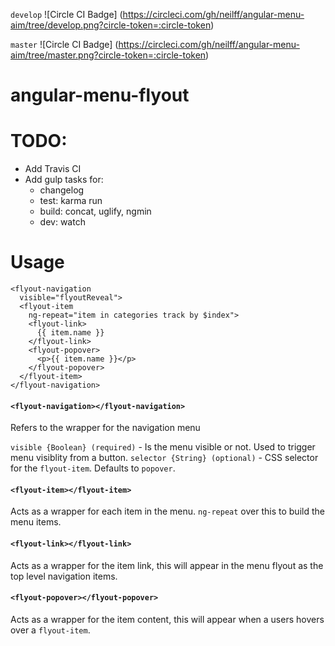 `develop`
![Circle CI Badge]
(https://circleci.com/gh/neilff/angular-menu-aim/tree/develop.png?circle-token=:circle-token)

`master`
![Circle CI Badge]
(https://circleci.com/gh/neilff/angular-menu-aim/tree/master.png?circle-token=:circle-token)

# angular-menu-flyout

# TODO:

- Add Travis CI
- Add gulp tasks for:
  - changelog
  - test: karma run
  - build: concat, uglify, ngmin
  - dev: watch

# Usage

```
<flyout-navigation
  visible="flyoutReveal">
  <flyout-item
    ng-repeat="item in categories track by $index">
    <flyout-link>
      {{ item.name }}
    </flyout-link>
    <flyout-popover>
      <p>{{ item.name }}</p>
    </flyout-popover>
  </flyout-item>
</flyout-navigation>
```

#### `<flyout-navigation></flyout-navigation>`

Refers to the wrapper for the navigation menu

`visible {Boolean} (required)` - Is the menu visible or not. Used to trigger menu visiblity from a button.
`selector {String} (optional)` - CSS selector for the `flyout-item`. Defaults to `popover`.

#### `<flyout-item></flyout-item>`

Acts as a wrapper for each item in the menu. `ng-repeat` over this to build the menu items.

#### `<flyout-link></flyout-link>`

Acts as a wrapper for the item link, this will appear in the menu flyout as the top level navigation items.

#### `<flyout-popover></flyout-popover>`

Acts as a wrapper for the item content, this will appear when a users hovers over a `flyout-item`.
